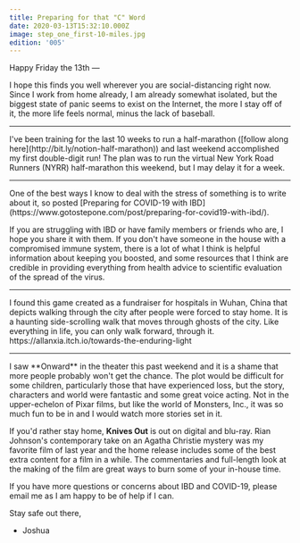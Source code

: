 ```yaml
---
title: Preparing for that "C" Word
date: 2020-03-13T15:32:10.000Z
image: step_one_first-10-miles.jpg
edition: '005'
---
```


Happy Friday the 13th —

I hope this finds you well wherever you are social-distancing right now. Since I work from home already, I am already somewhat isolated, but the biggest state of panic seems to exist on the Internet, the more I stay off of it, the more life feels normal, minus the lack of baseball.
<hr />
I've been training for the last 10 weeks to run a half-marathon ([follow along here](http://bit.ly/notion-half-marathon)) and last weekend accomplished my first double-digit run! The plan was to run the virtual New York Road Runners (NYRR) half-marathon this weekend, but I may delay it for a week.
<hr />
One of the best ways I know to deal with the stress of something is to write about it, so posted [Preparing for COVID-19 with IBD](https://www.gotostepone.com/post/preparing-for-covid19-with-ibd/).

If you are struggling with IBD or have family members or friends who are, I hope you share it with them. If you don't have someone in the house with a compromised immune system, there is a lot of what I think is helpful information about keeping you boosted, and some resources that I think are credible in providing everything from health advice to scientific evaluation of the spread of the virus.
<hr />
I found this game created as a fundraiser for hospitals in Wuhan, China that depicts walking through the city after people were forced to stay home. It is a haunting side-scrolling walk that moves through ghosts of the city. Like everything in life, you can only walk forward, through it.
https://allanxia.itch.io/towards-the-enduring-light
<hr />
I saw **Onward** in the <gasp> theater this past weekend and it is a shame that more people probably won't get the chance. The plot would be difficult for some children, particularly those that have experienced loss, but the story, characters and world were fantastic and some great voice acting. Not in the upper-echelon of Pixar films, but like the world of Monsters, Inc., it was so much fun to be in and I would watch more stories set in it.

If you'd rather stay home, **Knives Out** is out on digital and blu-ray. Rian Johnson's contemporary take on an Agatha Christie mystery was my favorite film of last year and the home release includes some of the best extra content for a film in a while. The commentaries and full-length look at the making of the film are great ways to burn some of your in-house time.

If you have more questions or concerns about IBD and COVID-19, please email me as I am happy to be of help if I can.

Stay safe out there,

- Joshua
